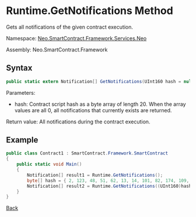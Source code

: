 # Runtime.GetNotifications Method

Gets all notifications of the given contract execution.

Namespace: [Neo.SmartContract.Framework.Services.Neo](../../neo.md)

Assembly: Neo.SmartContract.Framework

## Syntax

```c#
public static extern Notification[] GetNotifications(UInt160 hash = null)
```

Parameters:

- hash: Contract script hash as a byte array of length 20. When the array values are all 0, all notifications that currently exists are returned. 

Return value: All notifications during the contract execution.

## Example

```c#
public class Contract1 : SmartContract.Framework.SmartContract
{
    public static void Main()
    {
        Notification[] result1 = Runtime.GetNotifications();
        byte[] hash = { 2, 123, 48, 51, 62, 13, 14, 101, 82, 174, 109, 29, 169, 249, 64, 159, 85, 30, 53, 238};
        Notification[] result2 = Runtime.GetNotifications((UInt160)hash);
    }
}
```

[Back](../Runtime.md)